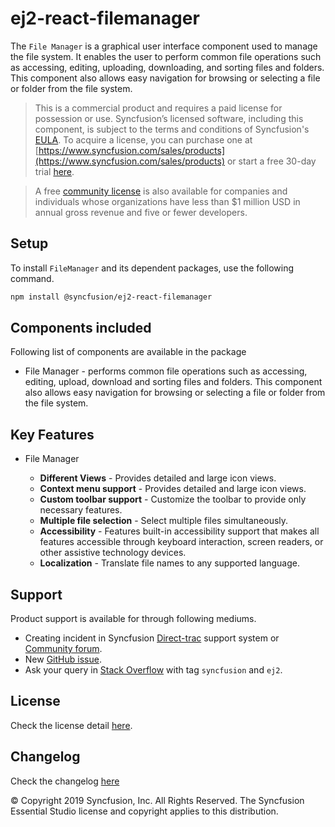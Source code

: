# ej2-react-filemanager

The `File Manager` is a graphical user interface component used to manage the file system. It enables the user to perform common file operations such as accessing, editing, uploading, downloading, and sorting files and folders. This component also allows easy navigation for browsing or selecting a file or folder from the file system.


> This is a commercial product and requires a paid license for possession or use. Syncfusion’s licensed software, including this component, is subject to the terms and conditions of Syncfusion's [EULA](https://www.syncfusion.com/eula/es/). To acquire a license, you can purchase one at [https://www.syncfusion.com/sales/products](https://www.syncfusion.com/sales/products) or start a free 30-day trial [here](https://www.syncfusion.com/account/manage-trials/start-trials).

> A free [community license](https://www.syncfusion.com/products/communitylicense) is also available for companies and individuals whose organizations have less than $1 million USD in annual gross revenue and five or fewer developers.

## Setup

To install `FileManager` and its dependent packages, use the following command.

```sh
npm install @syncfusion/ej2-react-filemanager
```

## Components included

Following list of components are available in the package

* File Manager - performs common file operations such as accessing, editing, upload, download and sorting files and folders. This component also allows easy navigation for browsing or selecting a file or folder from the file system.


## Key Features

* File Manager
 
   * **Different Views** - Provides detailed and large icon views.
   * **Context menu support** - Provides detailed and large icon views.
   * **Custom toolbar support** - Customize the toolbar to provide only necessary features.
   * **Multiple file selection** - Select multiple files simultaneously.
   * **Accessibility** - Features built-in accessibility support that makes all features accessible through keyboard interaction, screen readers, or other assistive technology devices.
   * **Localization** - Translate file names to any supported language.

## Support

Product support is available for through following mediums.

* Creating incident in Syncfusion [Direct-trac](https://www.syncfusion.com/support/directtrac/incidents?utm_source=npm&utm_campaign=filemanager) support system or [Community forum](https://www.syncfusion.com/forums/essential-js2?utm_source=npm&utm_campaign=filemanager).
* New [GitHub issue](https://github.com/syncfusion/ej2-react-ui-components/issues/new).
* Ask your query in [Stack Overflow](https://stackoverflow.com/?utm_source=npm&utm_campaign=filemanager) with tag `syncfusion` and `ej2`.

## License

Check the license detail [here](https://github.com/syncfusion/ej2-react-ui-components/blob/master/license?utm_source=npm&utm_campaign=filemanager).

## Changelog

Check the changelog [here](https://github.com/syncfusion/ej2-react-ui-components/blob/master/CHANGELOG.md?utm_source=npm&utm_campaign=filemanager)

© Copyright 2019 Syncfusion, Inc. All Rights Reserved. The Syncfusion Essential Studio license and copyright applies to this distribution.